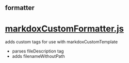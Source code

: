 

<!-- Start lib/markdoxCustomFormatter.js -->

## formatter

# [markdoxCustomFormatter.js](markdoxCustomFormatter.js)  

adds custom tags for use with markdoxCustomTemplate 
 - parses fileDescription tag
 - adds filenameWithoutPath

<!-- End lib/markdoxCustomFormatter.js -->

